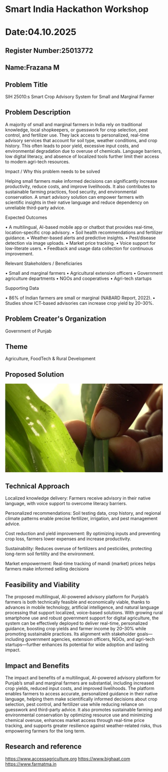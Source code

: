 # Smart India Hackathon Workshop
# Date:04.10.2025
## Register Number:25013772
## Name:Frazana M
## Problem Title
SIH 25010:s Smart Crop Advisory System for Small and Marginal Farmer
## Problem Description
A majority of small and marginal farmers in India rely on traditional knowledge, local shopkeepers, or guesswork for crop selection, pest control, and fertilizer use. They lack access to personalized, real-time advisory services that account for soil type, weather conditions, and crop history. This often leads to poor yield, excessive input costs, and environmental degradation due to overuse of chemicals. Language barriers, low digital literacy, and absence of localized tools further limit their access to modern agri-tech resources.

Impact / Why this problem needs to be solved

Helping small farmers make informed decisions can significantly increase productivity, reduce costs, and improve livelihoods. It also contributes to sustainable farming practices, food security, and environmental conservation. A smart advisory solution can empower farmers with scientific insights in their native language and reduce dependency on unreliable third-party advice.

Expected Outcomes

• A multilingual, AI-based mobile app or chatbot that provides real-time, location-specific crop advisory.
• Soil health recommendations and fertilizer guidance.
• Weather-based alerts and predictive insights.
• Pest/disease detection via image uploads.
• Market price tracking.
• Voice support for low-literate users.
• Feedback and usage data collection for continuous improvement.

Relevant Stakeholders / Beneficiaries

• Small and marginal farmers
• Agricultural extension officers
• Government agriculture departments
• NGOs and cooperatives
• Agri-tech startups

Supporting Data

• 86% of Indian farmers are small or marginal (NABARD Report, 2022).
• Studies show ICT-based advisories can increase crop yield by 20–30%.

## Problem Creater's Organization
Government of Punjab

## Theme
Agriculture, FoodTech & Rural Development

## Proposed Solution
![alt text](<Screenshot 2025-10-01 000527.png>)


## Technical Approach
Localized knowledge delivery: Farmers receive advisory in their native language, with voice support to overcome literacy barriers.

Personalized recommendations: Soil testing data, crop history, and regional climate patterns enable precise fertilizer, irrigation, and pest management advice.

Cost reduction and yield improvement: By optimizing inputs and preventing crop loss, farmers lower expenses and increase productivity.

Sustainability: Reduces overuse of fertilizers and pesticides, protecting long-term soil fertility and the environment.

Market empowerment: Real-time tracking of mandi (market) prices helps farmers make informed selling decisions

 ## Feasibility and Viability
The proposed multilingual, AI-powered advisory platform for Punjab’s farmers is both technically feasible and economically viable, thanks to advances in mobile technology, artificial intelligence, and natural language processing that support localized, voice-based solutions. With growing rural smartphone use and robust government support for digital agriculture, the system can be effectively deployed to deliver real-time, personalized guidance, boosting crop yields and farmer income by 20–30% while promoting sustainable practices. Its alignment with stakeholder goals—including government agencies, extension officers, NGOs, and agri-tech startups—further enhances its potential for wide adoption and lasting impact.

## Impact and Benefits
The impact and benefits of a multilingual, AI-powered advisory platform for Punjab’s small and marginal farmers are substantial, including increased crop yields, reduced input costs, and improved livelihoods. The platform enables farmers to access accurate, personalized guidance in their native language, helping them make scientifically informed decisions about crop selection, pest control, and fertilizer use while reducing reliance on guesswork and third-party advice. It also promotes sustainable farming and environmental conservation by optimizing resource use and minimizing chemical overuse, enhances market access through real-time price tracking, and supports greater resilience against weather-related risks, thus empowering farmers for the long term. 


## Research and reference
https://www.accessagriculture.org
https://www.bighaat.com
https://www.farmatma.in
